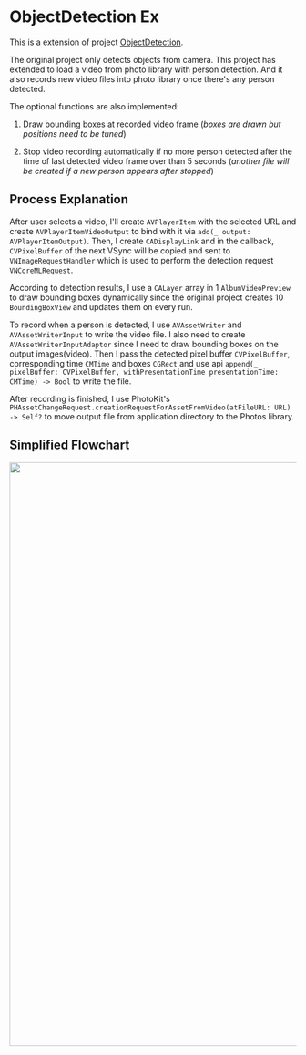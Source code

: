 # ObjectDetection Ex

This is a extension of project [ObjectDetection](https://github.com/hollance/coreml-survival-guide/tree/master/MobileNetV2%2BSSDLite/ObjectDetection).

The original project only detects objects from camera. This project has extended to load a video from photo library with person detection. And it also records new video files into photo library once there's any person detected. 

The optional functions are also implemented: 

1. Draw bounding boxes at recorded video frame (*boxes are drawn but positions need to be tuned*)

2. Stop video recording automatically if no more person detected after the time of last detected
video frame over than 5 seconds (*another file will be created if a new person appears after stopped*)

## Process Explanation

After user selects a video, I'll create `AVPlayerItem` with the selected URL and create `AVPlayerItemVideoOutput` 
to bind with it via `add(_ output: AVPlayerItemOutput)`. Then, I create `CADisplayLink` and in the callback, `CVPixelBuffer` of  the next VSync will be copied  and sent to `VNImageRequestHandler` which is used to perform the detection request `VNCoreMLRequest`.  

According to detection results, I use a `CALayer` array in 1 `AlbumVideoPreview` to draw bounding boxes dynamically since the original project creates 10 `BoundingBoxView` and updates them on every run.

To record when a person is detected, I use `AVAssetWriter` and `AVAssetWriterInput` to write the video file. I also need to create `AVAssetWriterInputAdaptor` since I need to draw bounding boxes on the output images(video). Then I pass the detected pixel buffer `CVPixelBuffer`, corresponding time `CMTime` and boxes `CGRect` and use api `append(_ pixelBuffer: CVPixelBuffer, withPresentationTime presentationTime: CMTime) -> Bool` to write the file. 

After recording is finished, I use PhotoKit's `PHAssetChangeRequest.creationRequestForAssetFromVideo(atFileURL: URL) -> Self?` to move output file from application directory to the Photos library.

## Simplified Flowchart

<img src="https://user-images.githubusercontent.com/2072087/119514033-4d5c1300-bda7-11eb-93e5-3780121496ac.png" width="1024">
